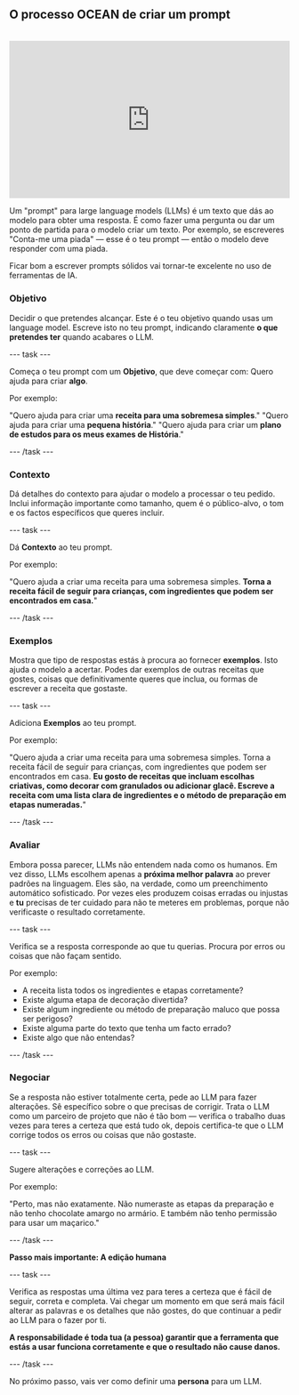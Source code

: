## O processo OCEAN de criar um prompt

<html>
<br>
  <div style="position: relative; overflow: hidden; padding-top: 56.25%;">
    <iframe style="position: absolute; top: 0; left: 0; right: 0; width: 100%; height: 100%; border: none;" src="https://www.youtube.com/embed/bRkeVdvYcTU?rel=0&cc_load_policy=1" allowfullscreen allow="accelerometer; autoplay; clipboard-write; encrypted-media; gyroscope; picture-in-picture; web-share">
    </iframe>
  </div>
</html>

Um "prompt" para large language models (LLMs) é um texto que dás ao modelo para obter uma resposta. É como fazer uma pergunta ou dar um ponto de partida para o modelo criar um texto. Por exemplo, se escreveres "Conta-me uma piada" — esse é o teu prompt — então o modelo deve responder com uma piada.

Ficar bom a escrever prompts sólidos vai tornar-te excelente no uso de ferramentas de IA.

### Objetivo

Decidir o que pretendes alcançar. Este é o teu objetivo quando usas um language model. Escreve isto no teu prompt, indicando claramente **o que pretendes ter** quando acabares o LLM.

\--- task ---

Começa o teu prompt com um **Objetivo**, que deve começar com: Quero ajuda para criar **algo**.

Por exemplo:

"Quero ajuda para criar uma **receita para uma sobremesa simples**."
"Quero ajuda para criar uma **pequena história**."
"Quero ajuda para criar um **plano de estudos para os meus exames de História**."

\--- /task ---

### Contexto

Dá detalhes do contexto para ajudar o modelo a processar o teu pedido. Inclui informação importante como tamanho, quem é o público-alvo, o tom e os factos específicos que queres incluir.

\--- task ---

Dá **Contexto** ao teu prompt.

Por exemplo:

"Quero ajuda a criar uma receita para uma sobremesa simples. **Torna a receita fácil de seguir para crianças, com ingredientes que podem ser encontrados em casa.**"

\--- /task ---

### Exemplos

Mostra que tipo de respostas estás à procura ao fornecer **exemplos**. Isto ajuda o modelo a acertar. Podes dar exemplos de outras receitas que gostes, coisas que definitivamente queres que inclua, ou formas de escrever a receita que gostaste.

\--- task ---

Adiciona **Exemplos** ao teu prompt.

Por exemplo:

"Quero ajuda a criar uma receita para uma sobremesa simples. Torna a receita fácil de seguir para crianças, com ingredientes que podem ser encontrados em casa. **Eu gosto de receitas que incluam escolhas criativas, como decorar com granulados ou adicionar glacê. Escreve a receita com uma lista clara de ingredientes e o método de preparação em etapas numeradas.**"

\--- /task ---

### Avaliar

Embora possa parecer, LLMs não entendem nada como os humanos. Em vez disso, LLMs escolhem apenas a **próxima melhor palavra** ao prever padrões na linguagem. Eles são, na verdade, como um preenchimento automático sofisticado. Por vezes eles produzem coisas erradas ou injustas e **tu** precisas de ter cuidado para não te meteres em problemas, porque não verificaste o resultado corretamente.

\--- task ---

Verifica se a resposta corresponde ao que tu querias. Procura por erros ou coisas que não façam sentido.

Por exemplo:

- A receita lista todos os ingredientes e etapas corretamente?
- Existe alguma etapa de decoração divertida?
- Existe algum ingrediente ou método de preparação maluco que possa ser perigoso?
- Existe alguma parte do texto que tenha um facto errado?
- Existe algo que não entendas?

\--- /task ---

### Negociar

Se a resposta não estiver totalmente certa, pede ao LLM para fazer alterações. Sê específico sobre o que precisas de corrigir. Trata o LLM como um parceiro de projeto que não é tão bom — verifica o trabalho duas vezes para teres a certeza que está tudo ok, depois certifica-te que o LLM corrige todos os erros ou coisas que não gostaste.

\--- task ---

Sugere alterações e correções ao LLM.

Por exemplo:

"Perto, mas não exatamente. Não numeraste as etapas da preparação e não tenho chocolate amargo no armário. E também não tenho permissão para usar um maçarico."

\--- /task ---

**Passo mais importante: A edição humana**

\--- task ---

Verifica as respostas uma última vez para teres a certeza que é fácil de seguir, correta e completa. Vai chegar um momento em que será mais fácil alterar as palavras e os detalhes que não gostes, do que continuar a pedir ao LLM para o fazer por ti.

**A responsabilidade é toda tua (a pessoa) garantir que a ferramenta que estás a usar funciona corretamente e que o resultado não cause danos.**

\--- /task ---

No próximo passo, vais ver como definir uma **persona** para um LLM.

